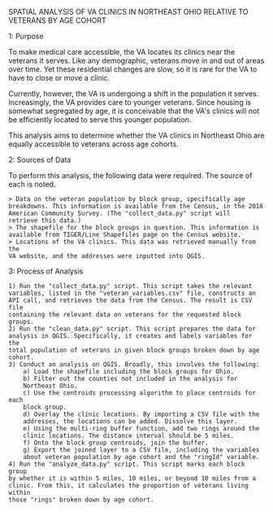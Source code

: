SPATIAL ANALYSIS OF VA CLINICS IN NORTHEAST OHIO RELATIVE TO VETERANS BY AGE COHORT

1: Purpose

To make medical care accessible, the VA locates its clinics near the veterans
it serves. Like any demographic, veterans move in and out of areas over
time. Yet these residential changes are slow, so it is rare for the VA to have
to close or move a clinic. 

Currently, however, the VA is undergoing a shift in the population it serves. 
Increasingly, the VA provides care to younger veterans. Since housing is 
somewhat segregated by age, it is conceivable that the VA's clinics will 
not be efficiently located to serve this younger population. 

This analysis aims to determine whether the VA clinics in Northeast Ohio
are equally accessible to veterans across age cohorts.

2: Sources of Data

To perform this analysis, the following data were required. The source of 
each is noted.

    > Data on the veteran population by block group, specifically age 
    breakdowns. This information is available from the Census, in the 2018 
    American Community Survey. (The "collect_data.py" script will
    retrieve this data.)
    > The shapefile for the block groups in question. This information is
    available from TIGER/Line Shapefiles page on the Census website.
    > Locations of the VA clinics. This data was retrieved manually from the 
    VA website, and the addresses were inputted into QGIS.
    
3: Process of Analysis

    1) Run the "collect_data.py" script. This script takes the relevant 
    variables, listed in the "veteran_variables.csv" file, constructs an 
    API call, and retrieves the data from the Census. The result is CSV file
    containing the relevant data on veterans for the requested block groups.
    2) Run the "clean_data.py" script. This script prepares the data for
    analysis in QGIS. Specifically, it creates and labels variables for the
    total population of veterans in given block groups broken down by age
    cohort. 
    3) Conduct an analysis on QGIS. Broadly, this involves the following:
        a) Load the shapefile including the block groups for Ohio.
        b) Filter out the counties not included in the analysis for 
        Northeast Ohio.
        c) Use the centroids processing algorithm to place centroids for each
        block group.
        d) Overlay the clinic locations. By importing a CSV file with the 
        addresses, the locations can be added. Dissolve this layer.
        e) Using the multi-ring buffer function, add two rings around the 
        clinic locations. The distance interval should be 5 miles.
        f) Onto the block group centroids, join the buffer.
        g) Export the joined layer to a CSV file, including the variables 
        about veteran population by age cohort and the "ringId" variable.
    4) Run the "analyze_data.py" script. This script marks each block group
    by whether it is within 5 miles, 10 miles, or beyond 10 miles from a 
    clinic. From this, it calculates the proportion of veterans living within
    those "rings" broken down by age cohort.
